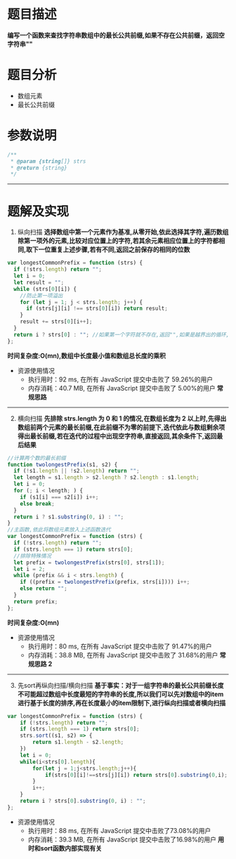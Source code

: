 # 题目描述

**编写一个函数来查找字符串数组中的最长公共前缀,如果不存在公共前缀，返回空字符串""**

# 题目分析

- 数组元素
- 最长公共前缀

# 参数说明

```js
/**
 * @param {string[]} strs
 * @return {string}
 */
```
---
# 题解及实现

1. 纵向扫描
   **选择数组中第一个元素作为基准,从零开始,依此选择其字符,遍历数组除第一项外的元素,比较对应位置上的字符,若其余元素相应位置上的字符都相同,取下一位重复上述步骤,若有不同,返回之前保存的相同的位数**

```js
var longestCommonPrefix = function (strs) {
  if (!strs.length) return "";
  let i = 0;
  let result = "";
  while (strs[0][i]) {
    //防止第一项溢出
    for (let j = 1; j < strs.length; j++) {
      if (strs[j][i] !== strs[0][i]) return result;
    }
    result += strs[0][i++];
  }
  return i ? strs[0] : ""; //如果第一个字符就不存在,返回"",如果是越界出的循环,返回完整的第一个item
};
```

**时间复杂度:O(mn),数组中长度最小值和数组总长度的乘积**

- 资源使用情况
  - 执行用时：92 ms, 在所有 JavaScript 提交中击败了 59.26%的用户
  - 内存消耗：40.7 MB, 在所有 JavaScript 提交中击败了 5.00%的用户
    **常规思路**
---
2. 横向扫描
   **先排除 strs.length 为 0 和 1 的情况,在数组长度为 2 以上时,先得出数组前两个元素的最长前缀,在此前缀不为零的前提下,迭代依此与数组剩余项得出最长前缀,若在迭代的过程中出现空字符串,直接返回,其余条件下,返回最后结果**

```js
//计算两个数的最长前缀
function twolongestPrefix(s1, s2) {
  if (!s1.length || !s2.length) return "";
  let length = s1.length > s2.length ? s2.length : s1.length;
  let i = 0;
  for (; i < length; ) {
    if (s1[i] === s2[i]) i++;
    else break;
  }
  return i ? s1.substring(0, i) : "";
}
//主函数,依此将数组元素放入上述函数迭代
var longestCommonPrefix = function (strs) {
  if (!strs.length) return "";
  if (strs.length === 1) return strs[0];
  //排除特殊情况
  let prefix = twolongestPrefix(strs[0], strs[1]);
  let i = 2;
  while (prefix && i < strs.length) {
    if ((prefix = twolongestPrefix(prefix, strs[i]))) i++;
    else return "";
  }
  return prefix;
};
```

**时间复杂度:O(mn)**

- 资源使用情况
  - 执行用时：80 ms, 在所有 JavaScript 提交中击败了 91.47%的用户
  - 内存消耗：38.8 MB, 在所有 JavaScript 提交中击败了 31.68%的用户
    **常规思路 2**
---
3. 先sort再纵向扫描/横向扫描
   **基于事实：对于一组字符串的最长公共前缀长度不可能超过数组中长度最短的字符串的长度,所以我们可以先对数组中的item进行基于长度的排序,再在长度最小的item限制下,进行纵向扫描或者横向扫描**

```js
var longestCommonPrefix = function (strs) {
    if (!strs.length) return "";
    if (strs.length === 1) return strs[0];
    strs.sort((s1, s2) => {
        return s1.length - s2.length;
    })
    let i = 0;
    while(i<strs[0].length){
        for(let j = 1;j<strs.length;j++){
            if(strs[0][i]!==strs[j][i]) return strs[0].substring(0,i);
        }
        i++;
    }    
    return i ? strs[0].substring(0, i) : "";
};
```
- 资源使用情况
  + 执行用时：88 ms, 在所有 JavaScript 提交中击败了73.08%的用户
  + 内存消耗：39.3 MB, 在所有 JavaScript 提交中击败了16.98%的用户
  **用时和sort函数内部实现有关**

